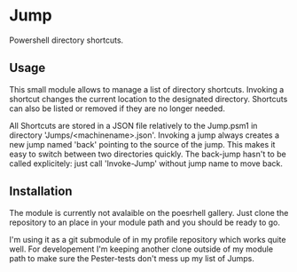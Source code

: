 # Jump
Powershell directory shortcuts.

## Usage
This small module allows to manage a list of directory shortcuts. Invoking a shortcut changes the current location to the designated directory.
Shortcuts can also be listed or removed if they are no longer needed.

All Shortcuts are stored in a JSON file relatively to the Jump.psm1 in directory 'Jumps/&lt;machinename&gt;.json'. Invoking a jump always creates a new jump named 'back' pointing to the source of the jump. This makes it easy to switch between two directories quickly. The back-jump hasn't to be called explicitely: just call 'Invoke-Jump' without jump name to move back.

## Installation
The module is currently not avalaible on the poesrhell gallery. Just clone the repository to an place in your module path and you should be ready to go.

I'm using it as a git submodule of in my profile repository which works quite well. For developement I'm keeping another clone outside of my module path to make sure the Pester-tests don't mess up my list of Jumps. 
